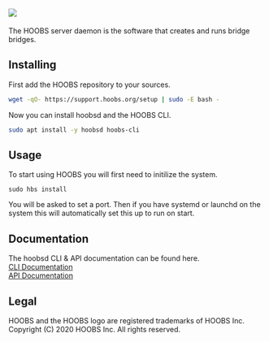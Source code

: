 # ![](https://raw.githubusercontent.com/hoobs-org/HOOBS/master/docs/logo.png)

The HOOBS server daemon is the software that creates and runs bridge bridges.


## Installing
First add the HOOBS repository to your sources.

```sh
wget -qO- https://support.hoobs.org/setup | sudo -E bash -
```

Now you can install hoobsd and the HOOBS CLI.

```sh
sudo apt install -y hoobsd hoobs-cli
```

## Usage
To start using HOOBS you will first need to initilize the system.

```
sudo hbs install
```

You will be asked to set a port. Then if you have systemd or launchd on the system this will automatically set this up to run on start.

## Documentation
The hoobsd CLI & API documentation can be found here.  
[CLI Documentation](https://github.com/hoobs-org/HOOBS/blob/development/docs/CLI.md)  
[API Documentation](https://github.com/hoobs-org/HOOBS/blob/development/docs/API.md)  

## Legal
HOOBS and the HOOBS logo are registered trademarks of HOOBS Inc. Copyright (C) 2020 HOOBS Inc. All rights reserved.

